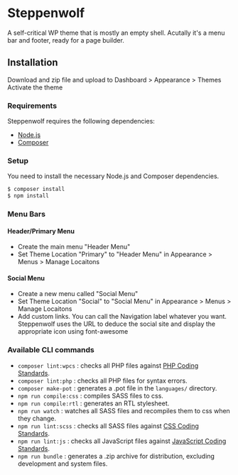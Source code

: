 # Steppenwolf

A self-critical WP theme that is mostly an empty shell.
Acutally it's a menu bar and footer, ready for a page builder.

## Installation

Download and zip file and upload to Dashboard > Appearance > Themes
Activate the theme

### Requirements

Steppenwolf requires the following dependencies:

- [Node.js](https://nodejs.org/)
- [Composer](https://getcomposer.org/)

### Setup

You need to install the necessary Node.js and Composer dependencies.

```sh
$ composer install
$ npm install
```

### Menu Bars

#### Header/Primary Menu

- Create the main menu "Header Menu"
- Set Theme Location "Primary" to "Header Menu" in Appearance > Menus > Manage Locaitons

#### Social Menu

- Create a new menu called "Social Menu"
- Set Theme Location "Social" to "Social Menu" in Appearance > Menus > Manage Locaitons
- Add custom links. You can call the Navigation label whatever you want. Steppenwolf uses the URL to deduce the social site and display the appropriate icon using font-awesome

### Available CLI commands

- `composer lint:wpcs` : checks all PHP files against [PHP Coding Standards](https://developer.wordpress.org/coding-standards/wordpress-coding-standards/php/).
- `composer lint:php` : checks all PHP files for syntax errors.
- `composer make-pot` : generates a .pot file in the `languages/` directory.
- `npm run compile:css` : compiles SASS files to css.
- `npm run compile:rtl` : generates an RTL stylesheet.
- `npm run watch` : watches all SASS files and recompiles them to css when they change.
- `npm run lint:scss` : checks all SASS files against [CSS Coding Standards](https://developer.wordpress.org/coding-standards/wordpress-coding-standards/css/).
- `npm run lint:js` : checks all JavaScript files against [JavaScript Coding Standards](https://developer.wordpress.org/coding-standards/wordpress-coding-standards/javascript/).
- `npm run bundle` : generates a .zip archive for distribution, excluding development and system files.
